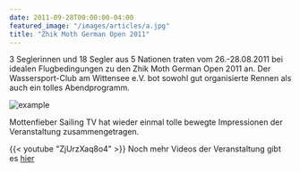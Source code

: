 ```yaml
---
date: 2011-09-28T00:00:00-04:00
featured_image: "/images/articles/a.jpg"
title: "Zhik Moth German Open 2011"
---
```

3 Seglerinnen und 18 Segler aus 5 Nationen traten vom 26.-28.08.2011 bei idealen Flugbedingungen zu den Zhik Moth German Open 2011 an. Der Wassersport-Club am Wittensee e.V. bot sowohl gut organisierte Rennen als auch ein tolles Abendprogramm.

![example](/images/articles/a.jpg)

Mottenfieber Sailing TV hat wieder einmal tolle bewegte Impressionen der Veranstaltung zusammengetragen.


{{< youtube "ZjUrzXaq8o4" >}}
Noch mehr Videos der Veranstaltung gibt es [hier](https://www.youtube.com/results?search_query=Zhik+German+Open+2011)

